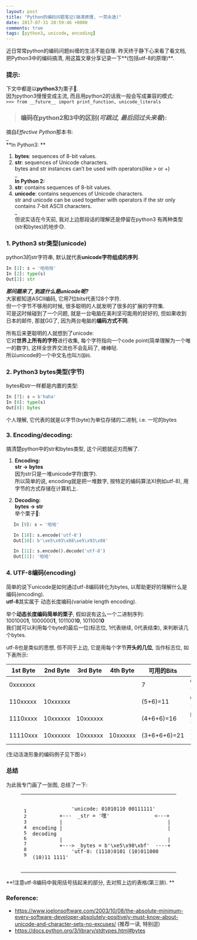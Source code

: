```yaml
---
layout: post
title: "Python的编码问题笔记(搞清原理, 一劳永逸)"
date: 2017-07-31 20:59:46 +0800
comments: true
tags: [python3, unicode, encoding]
---
```


近日常常python的编码问题纠缠的生活不能自理. 昨天终于静下心来看了看文档, 把Python3中的编码搞清, 用这篇文章分享记录一下**(包括utf-8的原理)**.    
<img class="lazy" style="max-height:200px" data-original="/images/blog/170801_encoding/h.png">    
<!--more-->



### 提示:
下文中都是以**python3**为栗子🌰.   
因为python3慢慢变成主流, 而且用python2的话我一般会写成兼容的模式:   
`>>> from __future__ import print_function, unicode_literals`



> ### 编码在python2和3中的区别(_可跳过, 最后回过头来看_):
摘自*Effective Python*那本书:   
_   
**In Python3: **    
1. **bytes**: sequences of 8-bit values.   
2. **str**: sequences of Unicode characters.   
bytes and str instances can’t be used with operators(like > or +)   
_   
**In Python 2:**    
1. **str**: contains sequences of 8-bit values.   
2. **unicode**: contains sequences of Unicode characters.    
str and unicode can be used together with operators if the str only contains 7-bit ASCII characters.   
_   
但说实话在今天前, 我对上边那段话的理解还是停留在python3 有两种类型(str和bytes)的地步😓.    




### 1. Python3 str类型(unicode)
python3的str字符串, 默认就代表**unicode字符组成的序列**.    
```python
In [1]: s = '哈哈哈'   
In [2]: type(s)   
Out[2]: str   
```

**_那问题来了, 到底什么是unicode呢?_**   
大家都知道ASCII编码, 它用7位bits代表128个字符.    
但一个字节不够用的时候, 很多聪明的人就发明了很多的扩展的字符集.   
可是这时候碰到了一个问题, 就是一台电脑在美利坚可能用的好好的, 但如果收到日本的邮件, 那就GG了, 因为两台电脑的**编码方式不同**.   

所有后来更聪明的人就想到了unicode:   
它对**世界上所有的字符**进行收集, 每个字符指向一个code point(简单理解为一个唯一的数字), 这样全世界交流也不会乱码了, 棒棒哒.   
所以unicode的一个中文名也叫`万国码`.



### 2. Python3 bytes类型(字节)
bytes和str一样都是内置的类型:  
```python 
In [7]: s = b'haha'
In [8]: type(s)
Out[8]: bytes   
```
个人理解, 它代表的就是以字节(byte)为单位存储的二进制, i.e. 一坨的bytes   



### 3. Encoding/decoding: 
搞清楚python中的str和bytes类型, 这个问题就迎刃而解了.   

1. **Encoding:**   
**str → bytes**   
因为str只是一堆unicode字符(数字).   
所以简单的说, encoding就是把一堆数字, 按特定的编码算法X(例如utf-8), 用字节的方式存储在计算机上.   

2. **Decoding:**   
**bytes → str**   
举个栗子🌰:   
<div style='margin-left: 20px'>

```python
In [9]: s = '哈哈'

In [10]: s.encode('utf-8')
Out[10]: b'\xe5\x93\x88\xe5\x93\x88'

In [11]: s.encode().decode('utf-8')
Out[11]: '哈哈'
```
</div>



### 4. UTF-8编码(encoding)
简单的说下unicode是如何通过utf-8编码转化为bytes, 以帮助更好的理解什么是编码(encoding).    
**utf-8**其实属于 动态长度编码(variable length encoding).   

举个**动态长度编码简单的栗子**, 假如说有这么一个二进制序列:   
1001000**1**, 1000000**1**, 1011001**0**, 1011001**0**   
我们就可以利用每个byte的最后一位(标志位, 1代表继续, 0代表结束), 来判断读几个bytes.   

utf-8也是类似的思想, 但不同于上边, 它是用每个字节**开头的几位**, 当作标志位, 如下表所示:    
<table>
	<thead>
		<tr>
			<th>1st Byte</th>
			<th>2nd Byte</th>
			<th>3rd Byte</th>
			<th>4th Byte</th>
			<th>可用的Bits</th>
			<th>最大值</th>
		</tr>
	</thead>
	<tbody>
		<tr>
			<td>0xxxxxxx</td>
			<td></td>
			<td></td>
			<td></td>
			<td>7</td>
			<td>007F hex (127)</td>
		</tr>
		<tr>
			<td>110xxxxx</td>
			<td>10xxxxxx</td>
			<td></td>
			<td></td>
			<td>(5+6)=11</td>
			<td>07FF hex  (2047)</td>
		</tr>
		<tr>
			<td>1110xxxx</td>
			<td>10xxxxxx</td>
			<td>10xxxxxx</td>
			<td></td>
			<td>(4+6+6)=16</td>
			<td>FFFF hex (65535)</td>
		</tr>
		<tr>
			<td>11110xxx</td>
			<td>10xxxxxx</td>
			<td>10xxxxxx</td>
			<td>10xxxxxx</td>
			<td>(3+6+6+6)=21</td>
			<td>10FFFF hex (1,114,111)</td>
		</tr>
	</tbody>
</table>
(生动活泼形象的编码例子见下图↓)


   

### 总结
为此我专门画了一张图, 总结了一下:   
<figure class="code"><figcaption><span></span></figcaption><div class="highlight"><table><tbody><tr><td class="gutter"><pre class="line-numbers"><span class="line-number">1</span>
<span class="line-number">2</span>
<span class="line-number">3</span>
<span class="line-number">4</span>
<span class="line-number">5</span>
<span class="line-number">6</span>
<span class="line-number">7</span>
<span class="line-number">8</span>
<span class="line-number">9</span>
</pre></td><td class="code"><pre><code class="python"><span class="line"><span class="o"> </span>
</span><span class="line">             <span class="s">'unicode: 01010110 00111111'</span>
</span><span class="line"><span class="o">        </span> <span class="o">+---</span>  <span class="n">_str</span> <span class="o">=</span> <span class="s">'嘿'</span>               <span class="o">&lt;---+</span>
</span><span class="line"><span class="o">        </span> <span class="o">|</span>                                   <span class="o">|</span>
</span><span class="line"><span class="n">encoding</span> <span class="o">|</span>                                   <span class="o">|</span> <span class="n">decoding</span>
</span><span class="line"><span class="o">        </span> <span class="o">|</span>                                   <span class="o">|</span>
</span><span class="line"><span class="o">        </span> <span class="o">+---&gt;</span> <span class="n">_bytes</span> <span class="o">=</span> <span class="n">b</span><span class="s">'</span><span class="se">\xe5\x98\xbf</span><span class="s">'</span>  <span class="o">----+</span>
</span><span class="line">             <span class="s">'utf-8: (1110)0101 (10)011000 (10)11 1111'</span>
</span><span class="line">
</span></code></pre></td></tr></tbody></table></div></figure>  
**!注意utf-8编码中我用括号括起来的部分, 去对照上边的表格(第三排).   **



### Reference:
-  https://www.joelonsoftware.com/2003/10/08/the-absolute-minimum-every-software-developer-absolutely-positively-must-know-about-unicode-and-character-sets-no-excuses/ (推荐一读, 特别逗)
- https://docs.python.org/3/library/stdtypes.html#bytes



